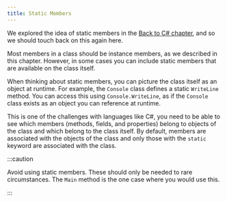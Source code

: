 ```yaml
---
title: Static Members
---
```


We explored the idea of static members in the [Back to C# chapter](/book/part-3-programs-as-concepts/1-back-to-c-sharp/2-trailside/4-static-methods), and so we should touch back on this again here.

Most members in a class should be instance members, as we described in this chapter. However, in some cases you can include static members that are available on the class itself.

When thinking about static members, you can picture the class itself as an object at runtime. For example, the `Console` class defines a static `WriteLine` method. You can access this using `Console.WriteLine`, as if the `Console` class exists as an object you can reference at runtime.

This is one of the challenges with languages like C#, you need to be able to see which members (methods, fields, and properties) belong to objects of the class and which belong to the class itself. By default, members are associated with the objects of the class and only those with the `static` keyword are associated with the class.

:::caution

Avoid using static members. These should only be needed to rare circumstances. The `Main` method is the one case where you would use this.

:::
